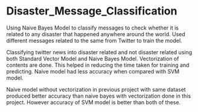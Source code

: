 # Disaster_Message_Classification
Using Naive Bayes Model to classify messages to check whether it is related to any disaster that happened anywhere around the world. Used different messages related to the same from Twitter to train the model.

Classifying twitter news into disaster related and not disaster related using both Standard Vector Model and Naive Bayes Model. Vectorization of contents are done. This helped in reducing the time taken for training and predicting. Naive model had less accuracy when compared with SVM model. 

Naive model without vectorization in previous project with same dataset produced better accuracy than naive bayes with vectorization done in this project. However accuracy of SVM model is better than both of these.
